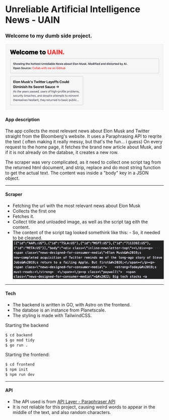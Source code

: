 # Unreliable Artificial Intelligence News - UAIN

### Welcome to my dumb side project.

![image](https://github.com/adomaitisc/unreliable-news/blob/main/assets/unreliablea-artificial-intelligence-news.png?raw=true)

#### App description

The app collects the most relevant news about Elon Musk and Twitter straight from the Bloomberg's website.
It uses a Paraphrasing API to reqrite the text ( often making it really messy, but that's the fun... i guess)
On every request to the home page, it fetches the brand new article about Musk, and if it is not already on the databse, it creates a new row.

The scraper was very complicated, as it need to collect one script tag from the returned html document, and strip, replace and do most string function to get the actual text. The content was inside a "body" key in a JSON object.

__________

#### Scraper

- Fetching the url with the most relevant news about Elon Musk
- Collects the first one
- Fetches it.
- Collect title and unloaded image, as well as the script tag eith the content.
- The content of the script tag looked somethink like this: - So, it needed to be cleaned.
    ![image](https://github.com/adomaitisc/unreliable-news/blob/main/assets/code-mess.png?raw=true)
    
__________

#### Tech

- The backend is written in GO, with Astro on the frontend.
- The databse is an instance from Planetscale.
- The styling is made with TailwindCSS.

Starting the backend

<pre><code>$ cd backend
$ go mod tidy
$ go run .</code></pre>

Starting the frontend:

<pre><code>$ cd frontend
$ npm init
$ npm run dev</code></pre>

__________

#### API

- The API used is from [API Layer - Paraphraser API]("https://apilayer.com/")
- It is not reliable for this project, causing weird words to appear in the middle of the text, and also random characters.
